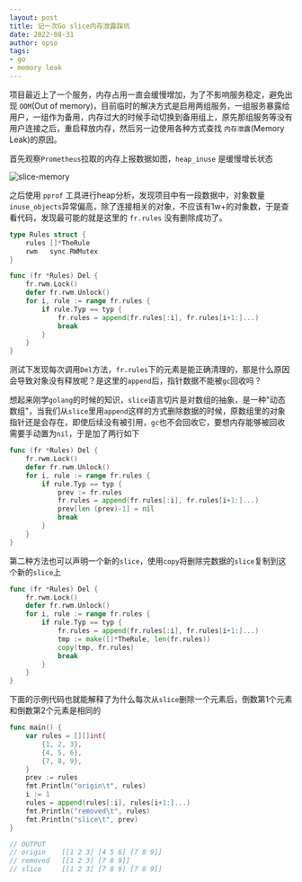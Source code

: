 ```yaml
---
layout: post
title: 记一次Go slice内存泄露踩坑
date: 2022-08-31
author: opso
tags:
- go
- memory leak
---
```


项目最近上了一个服务，内存占用一直会缓慢增加，为了不影响服务稳定，避免出现 `OOM`(Out of memory)，目前临时的解决方式是启用两组服务，一组服务暴露给用户，一组作为备用，内存过大的时候手动切换到备用组上，原先那组服务等没有用户连接之后，重启释放内存，然后另一边使用各种方式查找 `内存泄露`(Memory Leak)的原因。

<!--more-->

首先观察`Prometheus`拉取的内存上报数据如图，`heap_inuse` 是缓慢增长状态

![slice-memory](/images/slice_memory.png)

之后使用 `pprof` 工具进行heap分析，发现项目中有一段数据中，对象数量`inuse_objects`异常偏高，除了连接相关的对象，不应该有1w+的对象数，于是查看代码，发现最可能的就是这里的 `fr.rules` 没有删除成功了。

```go
type Rules struct {
	rules []*TheRule
	rwm   sync.RWMutex
}

func (fr *Rules) Del {
    fr.rwm.Lock()
    defer fr.rwm.Unlock()
    for i, rule := range fr.rules {
        if rule.Typ == typ {
            fr.rules = append(fr.rules[:i], fr.rules[i+1:]...)
            break
        }
    }
}
```

测试下发现每次调用`Del`方法，`fr.rules`下的元素是能正确清理的，那是什么原因会导致对象没有释放呢？是这里的`append`后，指针数据不能被`gc`回收吗？

想起来刚学`golang`的时候的知识，`slice`语言切片是对数组的抽象，是一种"动态数组"，当我们从`slice`里用`append`这样的方式删除数据的时候，原数组里的对象指针还是会存在，即使后续没有被引用，`gc`也不会回收它，要想内存能够被回收需要手动置为`nil`，于是加了两行如下

```go
func (fr *Rules) Del {
    fr.rwm.Lock()
    defer fr.rwm.Unlock()
    for i, rule := range fr.rules {
        if rule.Typ == typ {
            prev := fr.rules
            fr.rules = append(fr.rules[:i], fr.rules[i+1:]...)
            prev[len (prev)-1] = nil
            break
        }
    }
}
```

第二种方法也可以声明一个新的`slice`，使用`copy`将删除完数据的`slice`复制到这个新的`slice`上

```go
func (fr *Rules) Del {
    fr.rwm.Lock()
    defer fr.rwm.Unlock()
    for i, rule := range fr.rules {
        if rule.Typ == typ {
            fr.rules = append(fr.rules[:i], fr.rules[i+1:]...)
            tmp := make([]*TheRule, len(fr.rules))
            copy(tmp, fr.rules)
            break
        }
    }
}
```

下面的示例代码也就能解释了为什么每次从`slice`删除一个元素后，倒数第1个元素和倒数第2个元素是相同的

```go
func main() {
	var rules = [][]int{
		{1, 2, 3},
		{4, 5, 6},
		{7, 8, 9},
	}
	prev := rules
	fmt.Println("origin\t", rules)
	i := 1
	rules = append(rules[:i], rules[i+1:]...)
	fmt.Println("removed\t", rules)
	fmt.Println("slice\t", prev)
}

// OUTPUT
// origin	 [[1 2 3] [4 5 6] [7 8 9]]
// removed	 [[1 2 3] [7 8 9]]
// slice	 [[1 2 3] [7 8 9] [7 8 9]]
```